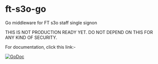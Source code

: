 ft-s3o-go
=========

Go middleware for FT s3o staff single signon

THIS IS NOT PRODUCTION READY YET.  DO NOT DEPEND ON THIS FOR ANY KIND OF SECURITY.

For documentation, click this link:-

[![GoDoc](https://godoc.org/github.com/Financial-Times/ft-s3o-go/s3o?status.svg)](https://godoc.org/github.com/Financial-Times/ft-s3o-go/s3o)
